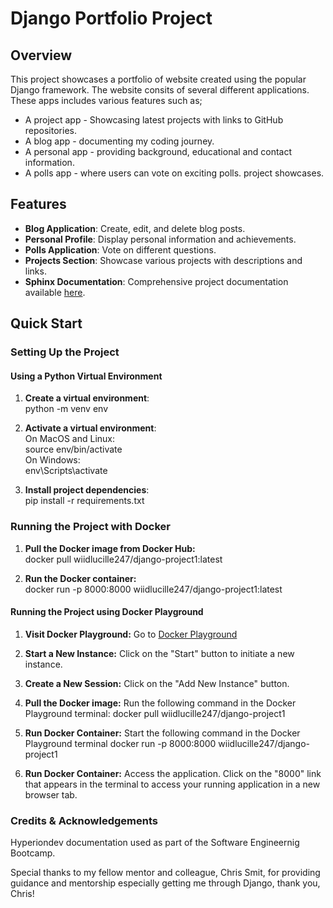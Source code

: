
# Django Portfolio Project 

## Overview

This project showcases a portfolio of website created using the popular 
Django framework.
The website consits of several different applications.
These apps includes various features such as;
- A project app - Showcasing latest projects with links to GitHub repositories.
- A blog app - documenting my coding journey.
- A personal app - providing background, educational and contact information.
- A polls app - where users can vote on exciting polls. project showcases.

## Features

- **Blog Application**: Create, edit, and delete blog posts.
- **Personal Profile**: Display personal information and achievements.
- **Polls Application**: Vote on different questions.
- **Projects Section**: Showcase various projects with descriptions and links.
- **Sphinx Documentation**: Comprehensive project documentation available [here](https://wiidlucille247.github.io/django-portfolio).

## Quick Start
### Setting Up the Project

#### Using a Python Virtual Environment
1. **Create a virtual environment**:  
   python -m venv env

2. **Activate a virtual environment**:  
On MacOS and Linux:  
source env/bin/activate  
On Windows:  
env\Scripts\activate


3. **Install project dependencies**:  
pip install -r requirements.txt


### Running the Project with Docker
1. **Pull the Docker image from Docker Hub:**  
docker pull wiidlucille247/django-project1:latest

2. **Run the Docker container:**  
docker run -p 8000:8000 wiidlucille247/django-project1:latest



####  Running the Project using Docker Playground
1. **Visit Docker Playground:**
Go to [Docker Playground](https://labs.play-with-docker.com/)

2. **Start a New Instance:**
Click on the "Start" button to initiate a new instance.

3. **Create a New Session:**
Click on the "Add New Instance" button.

4. **Pull the Docker image:**
Run the following command in the Docker Playground terminal:
docker pull wiidlucille247/django-project1

5. **Run Docker Container:**
Start the following command in the Docker Playground terminal
docker run -p 8000:8000 wiidlucille247/django-project1

6. **Run Docker Container:**
Access the application.
Click on the "8000" link that appears in the terminal to access your running application in a new browser tab.


### Credits & Acknowledgements

Hyperiondev documentation used as part of the Software Engineernig Bootcamp.

Special thanks to my fellow mentor and colleague, Chris Smit, for providing guidance and mentorship especially getting me through 
Django, thank you, Chris! 

